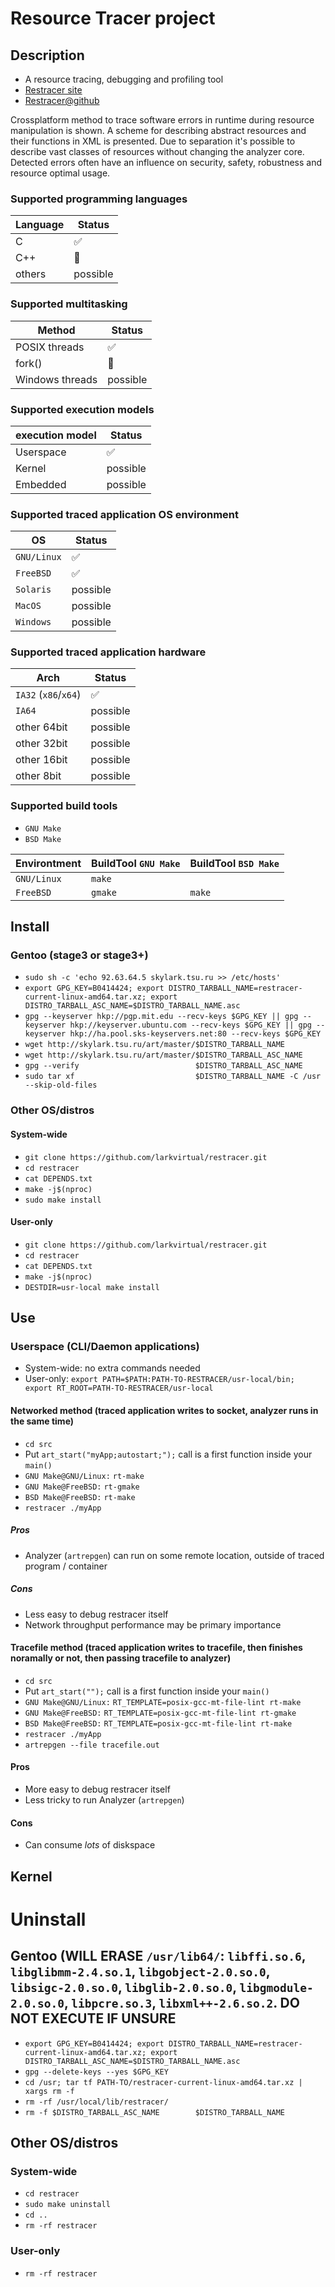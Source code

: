 # Resource Tracer project
## Description
- A resource tracing, debugging and profiling tool
- [Restracer site](http://iskod.ru/p/restracer)
- [Restracer@github](https://github.com/larkvirtual/restracer)

Crossplatform method to trace software errors in runtime during resource manipulation is shown. A scheme for describing abstract resources and their functions in XML is presented. Due to separation it's possible to describe vast classes of resources without changing the analyzer core. Detected errors often have an influence on security, safety, robustness and resource optimal usage.

### Supported programming languages

Language | Status
---------|-------------------
C        | :white_check_mark:
C++      | :construction:
others   | possible

### Supported multitasking
Method         | Status
---------------|-------------------
POSIX threads  | :white_check_mark:
fork()         | :construction:
Windows threads| possible

### Supported execution models

execution model | Status
----------------|-------------------
Userspace       | :white_check_mark:
Kernel          | possible
Embedded        | possible

### Supported traced application OS environment
OS            | Status
--------------|-------------------
`GNU/Linux`   | :white_check_mark:
`FreeBSD`     | :white_check_mark:
`Solaris`     | possible
`MacOS`       | possible
`Windows`     | possible

### Supported traced application hardware
Arch                 | Status
---------------------|-------------------
`IA32` (`x86`/`x64`) | :white_check_mark:
`IA64`               | possible
other 64bit          | possible
other 32bit          | possible
other 16bit          | possible
other 8bit           | possible

### Supported build tools
- `GNU Make`
- `BSD Make`

Environtment | BuildTool `GNU Make` | BuildTool `BSD Make` |
-------------|----------------------|----------------------|
`GNU/Linux`  | `make`               |                      |
`FreeBSD`    | `gmake`              | `make`               |


## Install
### Gentoo (stage3 or stage3+)
- `sudo sh -c 'echo 92.63.64.5 skylark.tsu.ru >> /etc/hosts'`
- `export GPG_KEY=B0414424; export DISTRO_TARBALL_NAME=restracer-current-linux-amd64.tar.xz; export DISTRO_TARBALL_ASC_NAME=$DISTRO_TARBALL_NAME.asc`
- `gpg --keyserver hkp://pgp.mit.edu --recv-keys $GPG_KEY || gpg --keyserver hkp://keyserver.ubuntu.com --recv-keys $GPG_KEY || gpg --keyserver hkp://ha.pool.sks-keyservers.net:80 --recv-keys $GPG_KEY`
- `wget http://skylark.tsu.ru/art/master/$DISTRO_TARBALL_NAME`
- `wget http://skylark.tsu.ru/art/master/$DISTRO_TARBALL_ASC_NAME`
- `gpg --verify                          $DISTRO_TARBALL_ASC_NAME`
- `sudo tar xf                           $DISTRO_TARBALL_NAME -C /usr --skip-old-files`

### Other OS/distros
#### System-wide
- `git clone https://github.com/larkvirtual/restracer.git`
- `cd restracer`
- `cat DEPENDS.txt`
- `make -j$(nproc)`
- `sudo make install`
#### User-only
- `git clone https://github.com/larkvirtual/restracer.git`
- `cd restracer`
- `cat DEPENDS.txt`
- `make -j$(nproc)`
- `DESTDIR=usr-local make install`

## Use
### Userspace (CLI/Daemon applications)
- System-wide: no extra commands needed
- User-only: `export PATH=$PATH:PATH-TO-RESTRACER/usr-local/bin; export RT_ROOT=PATH-TO-RESTRACER/usr-local`
#### Networked method (traced application writes to socket, analyzer runs in the same time)
- `cd src`
- Put `art_start("myApp;autostart;");` call is a first function inside your `main()`
- `GNU Make@GNU/Linux:` `rt-make`
- `GNU Make@FreeBSD:` `rt-gmake`
- `BSD Make@FreeBSD:` `rt-make`
- `restracer ./myApp`
##### Pros
- Analyzer (`artrepgen`) can run on some remote location, outside of traced program / container
##### Cons
- Less easy to debug restracer itself
- Network throughput performance may be primary importance

#### Tracefile method (traced application writes to tracefile, then finishes noramally or not, then passing tracefile to analyzer)
- `cd src`
- Put `art_start("");` call is a first function inside your `main()`
- `GNU Make@GNU/Linux:` `RT_TEMPLATE=posix-gcc-mt-file-lint rt-make`
- `GNU Make@FreeBSD:` `RT_TEMPLATE=posix-gcc-mt-file-lint rt-gmake`
- `BSD Make@FreeBSD:` `RT_TEMPLATE=posix-gcc-mt-file-lint rt-make`
- `restracer ./myApp`
- `artrepgen --file tracefile.out`
#### Pros
- More easy to debug restracer itself
- Less tricky to run Analyzer (`artrepgen`)
#### Cons
- Can consume *lots* of diskspace

## Kernel

# Uninstall
## Gentoo (WILL ERASE `/usr/lib64/`: `libffi.so.6`, `libglibmm-2.4.so.1`, `libgobject-2.0.so.0`, `libsigc-2.0.so.0`, `libglib-2.0.so.0`, `libgmodule-2.0.so.0`, `libpcre.so.3`, `libxml++-2.6.so.2`. DO NOT EXECUTE IF UNSURE
- `export GPG_KEY=B0414424; export DISTRO_TARBALL_NAME=restracer-current-linux-amd64.tar.xz; export DISTRO_TARBALL_ASC_NAME=$DISTRO_TARBALL_NAME.asc`
- `gpg --delete-keys --yes $GPG_KEY`
- `cd /usr; tar tf PATH-TO/restracer-current-linux-amd64.tar.xz | xargs rm -f`
- `rm -rf /usr/local/lib/restracer/`
- `rm -f $DISTRO_TARBALL_ASC_NAME        $DISTRO_TARBALL_NAME`

## Other OS/distros
### System-wide
- `cd restracer`
- `sudo make uninstall`
- `cd ..`
- `rm -rf restracer`
### User-only
- `rm -rf restracer`
